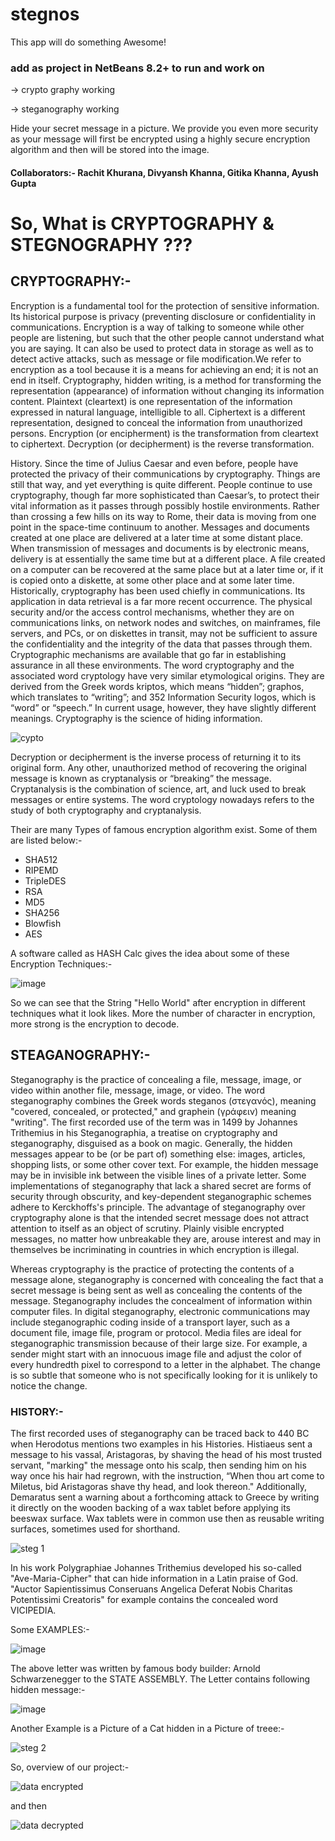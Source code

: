 # stegnos

This app will do something Awesome!

### add as project in NetBeans 8.2+ to run and work on

-> crypto graphy working

-> steganography working

Hide your secret message in a picture. We provide you even more security as your message will first be encrypted using a highly secure encryption algorithm and then will be stored into the image.

#### Collaborators:- Rachit Khurana, Divyansh Khanna, Gitika Khanna, Ayush Gupta




# So, What is CRYPTOGRAPHY & STEGNOGRAPHY ???

## **CRYPTOGRAPHY:-**
Encryption is a fundamental tool for the protection of sensitive information. Its historical purpose is privacy (preventing disclosure or confidentiality in communications. Encryption is a way of talking to someone while other people are listening, but such that the other people cannot understand what you are saying. It can also be used to protect data in storage as well as to detect active attacks, such as message or file modification.We refer to encryption as a tool because it is a means for achieving an end; it is not an end in itself. Cryptography, hidden writing, is a method for transforming the representation (appearance) of information without changing its information content. Plaintext (cleartext) is one representation of the information expressed in natural language, intelligible to all. Ciphertext is a different representation, designed to conceal the information from unauthorized persons. Encryption (or encipherment) is the transformation from cleartext to ciphertext. Decryption (or decipherment) is the reverse transformation.

History. Since the time of Julius Caesar and even before, people have protected the privacy of their communications by cryptography. Things are still that way, and yet everything is quite different. People continue to use cryptography, though far more sophisticated than Caesar’s, to protect their vital information as it passes through possibly hostile environments. Rather than crossing a few hills on its way to Rome, their
data is moving from one point in the space-time continuum to another. Messages and documents created at one place are delivered at a later time at some distant place. When transmission of messages and documents is by electronic means, delivery is at essentially the same time but at a different place. A file created on a computer can be recovered at
the same place but at a later time or, if it is copied onto a diskette, at some other place and at some later time. 
Historically, cryptography has been used chiefly in communications. Its application in data retrieval is a far more recent occurrence. The physical security and/or the access control mechanisms, whether they are on communications links, on network nodes and switches, on mainframes, file servers, and PCs, or on diskettes in transit, may not be sufficient to assure the confidentiality and the integrity of the data that passes through them. Cryptographic mechanisms are available that go far in establishing assurance in all these environments. The word cryptography and the associated word cryptology have very similar etymological origins. They are derived from the Greek words kriptos, which means “hidden”; graphos, which translates to “writing”; and 352 Information Security logos, which is “word” or “speech.” In current usage, however, they have slightly different meanings. Cryptography is the science of hiding information.

![cypto](https://user-images.githubusercontent.com/32609967/31352132-3575d7c8-ad4b-11e7-90ed-96380001d526.png)

Decryption or decipherment is the inverse process of returning it to its original form. Any other, unauthorized method of recovering the original message is known as cryptanalysis or “breaking” the message. Cryptanalysis is the combination of science, art, and luck used to break messages or entire systems. The word cryptology nowadays refers to the study of both cryptography and cryptanalysis.

Their are many Types of famous encryption algorithm exist. Some of them are listed below:-

- SHA512
- RIPEMD
- TripleDES
- RSA
- MD5
- SHA256
- Blowfish
- AES

A software called as HASH Calc gives the idea about some of these Encryption Techniques:-

![image](https://user-images.githubusercontent.com/32609967/31352403-5026ecd2-ad4c-11e7-8b85-1717e062dea5.png)

So we can see that the String "Hello World" after encryption in different techniques what it look likes. More the number of character in encryption, more strong is the encryption to decode.
 
 
## **STEAGANOGRAPHY:-**

Steganography is the practice of concealing a file, message, image, or video within another file, message, image, or video. The word steganography combines the Greek words steganos (στεγανός), meaning "covered, concealed, or protected," and graphein (γράφειν) meaning "writing".
The first recorded use of the term was in 1499 by Johannes Trithemius in his Steganographia, a treatise on cryptography and steganography, disguised as a book on magic. Generally, the hidden messages appear to be (or be part of) something else: images, articles, shopping lists, or some other cover text. For example, the hidden message may be in invisible ink between the visible lines of a private letter. Some implementations of steganography that lack a shared secret are forms of security through obscurity, and key-dependent steganographic schemes adhere to Kerckhoffs's principle.
The advantage of steganography over cryptography alone is that the intended secret message does not attract attention to itself as an object of scrutiny. Plainly visible encrypted messages, no matter how unbreakable they are, arouse interest and may in themselves be incriminating in countries in which encryption is illegal.

Whereas cryptography is the practice of protecting the contents of a message alone, steganography is concerned with concealing the fact that a secret message is being sent as well as concealing the contents of the message.
Steganography includes the concealment of information within computer files. In digital steganography, electronic communications may include steganographic coding inside of a transport layer, such as a document file, image file, program or protocol. Media files are ideal for steganographic transmission because of their large size. For example, a sender might start with an innocuous image file and adjust the color of every hundredth pixel to correspond to a letter in the alphabet. The change is so subtle that someone who is not specifically looking for it is unlikely to notice the change.

### HISTORY:-
The first recorded uses of steganography can be traced back to 440 BC when Herodotus mentions two examples in his Histories. Histiaeus sent a message to his vassal, Aristagoras, by shaving the head of his most trusted servant, "marking" the message onto his scalp, then sending him on his way once his hair had regrown, with the instruction, “When thou art come to Miletus, bid Aristagoras shave thy head, and look thereon." Additionally, Demaratus sent a warning about a forthcoming attack to Greece by writing it directly on the wooden backing of a wax tablet before applying its beeswax surface. Wax tablets were in common use then as reusable writing surfaces, sometimes used for shorthand.

![steg 1](https://user-images.githubusercontent.com/32609967/31354674-cc5eb48a-ad54-11e7-8e3d-5e95a2ebc145.png)

In his work Polygraphiae Johannes Trithemius developed his so-called "Ave-Maria-Cipher" that can hide information in a Latin praise of God. "Auctor Sapientissimus Conseruans Angelica Deferat Nobis Charitas Potentissimi Creatoris" for example contains the concealed word VICIPEDIA.

Some EXAMPLES:-

![image](https://user-images.githubusercontent.com/32609967/31354714-07b637ec-ad55-11e7-9fce-b27f8511fe9b.png)

The above letter was written by famous body builder: Arnold Schwarzenegger to the STATE ASSEMBLY.
The Letter contains following hidden message:-

![image](https://user-images.githubusercontent.com/32609967/31354785-51a6d7f8-ad55-11e7-8e87-516d43c061b6.png)

Another Example is a Picture of a Cat hidden in a Picture of treee:-

![steg 2](https://user-images.githubusercontent.com/32609967/31354808-6822503e-ad55-11e7-8295-43b50d73efe5.png)

So, overview of our project:-

![data encrypted](https://user-images.githubusercontent.com/32609967/31354820-7712b494-ad55-11e7-842d-a58ba6835ab4.png)

and then

![data decrypted](https://user-images.githubusercontent.com/32609967/31354827-7f1ffafc-ad55-11e7-8e88-ee818df466a5.png)


